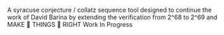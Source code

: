 A syracuse conjecture / collatz sequence tool designed to continue the work of David Barina by extending the verification from 2^68 to 2^69 and MAKE 👏 THINGS 👏 RIGHT
Work In Progress
